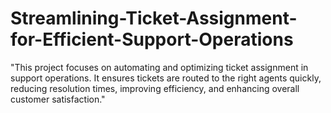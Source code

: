 # Streamlining-Ticket-Assignment-for-Efficient-Support-Operations
"This project focuses on automating and optimizing ticket assignment in support operations. It ensures tickets are routed to the right agents quickly, reducing resolution times, improving efficiency, and enhancing overall customer satisfaction."
